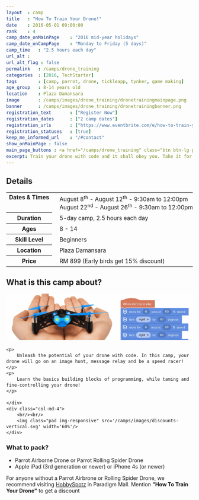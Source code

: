 ```yaml
---
layout	: camp
title 	: "How To Train Your Drone!"
date  	: 2016-05-01 09:00:00
rank    : 4
camp_date_onMainPage 	: "2016 mid-year holidays"
camp_date_onCampPage 	: "Monday to Friday (5 days)"
camp_time	: "2.5 hours each day"
url_alt : 
url_alt_flag : false
permalink   : /camps/drone_training
categories  : [2016, TechStarter]
tags    	: [camp, parrot, drone, tickleapp, tynker, game making]
age_group 	: 8-14 years old
location	: Plaza Damansara
image		: /camps/images/drone_training/dronetrainingmainpage.png
banner		: /camps/images/drone_training/dronetrainingbanner.png
registration_text       : ["Register Now"]
registration_dates	    : ["2 camp dates"]
registration_urls	    : ["https://www.eventbrite.com/e/how-to-train-your-drone-tickets-25113614497"]
registration_statuses	: [true]
keep_me_informed_url	: "/#contact"
show_onMainPage : false
main_page_buttons : <a href="/camps/drone_training" class="btn btn-lg pad-c btn-primary-pale">5-day Camp</a>
excerpt: Train your drone with code and it shall obey you. Take it for a spin in our fun 5-day camp and have lift-off!
---
```


<div class="row">
    <div class="col-md-8">

<h2>Details</h2>
<table style="white-space: nowrap; font-size:110%">
    <col width="13%">
    <col width="3%">
    <col width="84%">
	<tr>
		<th style="vertical-align: top;">Dates & Times</th>
        <td/>
		<td style='padding:5px 10px 5px 5px'>
            August 8<sup>th</sup> - August 12<sup>th</sup> - 9:30am to 12:00pm<br>
            August 22<sup>nd</sup> - August 26<sup>th</sup> - 9:30am to 12:00pm
        </td>
	</tr>
    <tr>
		<th>Duration</th>
        <td/>
		<td style='padding:5px 10px 5px 5px'>5-day camp, 2.5 hours each day</td>
	</tr>
	<tr>
		<th>Ages</th>
        <td/>
		<td style='padding:5px 10px 5px 5px'>8 - 14</td>
	</tr>	
	<tr>
		<th>Skill Level</th>
        <td/>
		<td style='padding:5px 10px 5px 5px'>Beginners</td>
	</tr>
    <tr>
		<th>Location</th>
        <td/>
		<td style='padding:5px 10px 5px 5px'>Plaza Damansara</td>
	</tr>
    <tr>
		<th>Price</th>
        <td/>
		<td style='padding:5px 10px 5px 5px'>RM 899 (Early birds get 15% discount)</td>
	</tr>
</table>

<h2>What is this camp about?</h2>
    <img class="pad img-responsive" src='/camps/images/drone_training/handwithspider.png' />
    
    <p>
        Unleash the potential of your drone with code. In this camp, your drone will go on an image hunt, message relay and be a speed racer! 
    </p>
    <p>
        Learn the basics building blocks of programming, while taming and fine-controlling your drone!
    </p>
    
    </div>
    <div class="col-md-4">
        <br/><br/>
        <img class="pad img-responsive" src='/camps/images/discounts-vertical.svg' width='60%'/>
    </div>
</div>

<h3>What to pack?</h3>
<ul>
<li>Parrot Airborne Drone or Parrot Rolling Spider Drone </li>
<li>Apple iPad (3rd generation or newer) or iPhone 4s (or newer) </li>
</ul>

For anyone without a Parrot Airbrone or Rolling Spider Drone, we recommend visiting <a href="http://www.hobbysportz.com/Parrot%20MiniDrone">HobbySpotz</a> in Paradigm Mall. Mention <b>"How To Train Your Drone"</b> to get a discount

